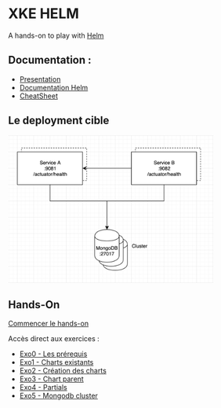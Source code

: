# XKE HELM
A hands-on to play with [Helm](https://helm.sh)


## Documentation :
* [Presentation](https://docs.google.com/presentation/d/1IAq22ouuvvlEetXkpGC5414TDBFsWviAWzlyODiFRCc/edit#slide=id.p) 
* [Documentation Helm](https://helm.sh/docs/)
* [CheatSheet](https://gist.github.com/anshulpatel25/6ac7722a27d255f8ec40fba1b26635cb)

## Le deployment cible

<p>
<img src="img/target-architecture.png" height="300">
</p>

## Hands-On
[Commencer le hands-on](ex0-getting-started.md)

Accès direct aux exercices :
* [Exo0 - Les prérequis](ex0-getting-started.md)
* [Exo1 - Charts existants](ex1-using-charts.md)
* [Exo2 - Création des charts](ex2-create-charts.md)
* [Exo3 - Chart parent](ex3-parent-chart.md)
* [Exo4 - Partials](ex4-template-helpers.md)
* [Exo5 - Mongodb cluster ](ex5-mongodb-cluster.md)
